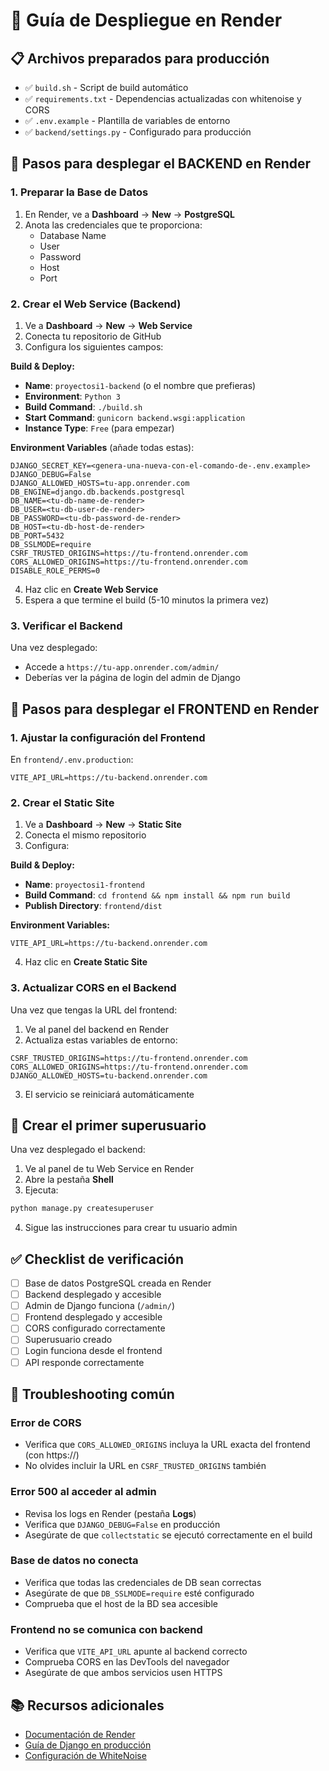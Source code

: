 # 🚀 Guía de Despliegue en Render

## 📋 Archivos preparados para producción

- ✅ `build.sh` - Script de build automático
- ✅ `requirements.txt` - Dependencias actualizadas con whitenoise y CORS
- ✅ `.env.example` - Plantilla de variables de entorno
- ✅ `backend/settings.py` - Configurado para producción

## 🔧 Pasos para desplegar el BACKEND en Render

### 1. Preparar la Base de Datos

1. En Render, ve a **Dashboard** → **New** → **PostgreSQL**
2. Anota las credenciales que te proporciona:
   - Database Name
   - User
   - Password
   - Host
   - Port

### 2. Crear el Web Service (Backend)

1. Ve a **Dashboard** → **New** → **Web Service**
2. Conecta tu repositorio de GitHub
3. Configura los siguientes campos:

**Build & Deploy:**
- **Name**: `proyectosi1-backend` (o el nombre que prefieras)
- **Environment**: `Python 3`
- **Build Command**: `./build.sh`
- **Start Command**: `gunicorn backend.wsgi:application`
- **Instance Type**: `Free` (para empezar)

**Environment Variables** (añade todas estas):

```
DJANGO_SECRET_KEY=<genera-una-nueva-con-el-comando-de-.env.example>
DJANGO_DEBUG=False
DJANGO_ALLOWED_HOSTS=tu-app.onrender.com
DB_ENGINE=django.db.backends.postgresql
DB_NAME=<tu-db-name-de-render>
DB_USER=<tu-db-user-de-render>
DB_PASSWORD=<tu-db-password-de-render>
DB_HOST=<tu-db-host-de-render>
DB_PORT=5432
DB_SSLMODE=require
CSRF_TRUSTED_ORIGINS=https://tu-frontend.onrender.com
CORS_ALLOWED_ORIGINS=https://tu-frontend.onrender.com
DISABLE_ROLE_PERMS=0
```

4. Haz clic en **Create Web Service**
5. Espera a que termine el build (5-10 minutos la primera vez)

### 3. Verificar el Backend

Una vez desplegado:
- Accede a `https://tu-app.onrender.com/admin/`
- Deberías ver la página de login del admin de Django

## 🎨 Pasos para desplegar el FRONTEND en Render

### 1. Ajustar la configuración del Frontend

En `frontend/.env.production`:
```
VITE_API_URL=https://tu-backend.onrender.com
```

### 2. Crear el Static Site

1. Ve a **Dashboard** → **New** → **Static Site**
2. Conecta el mismo repositorio
3. Configura:

**Build & Deploy:**
- **Name**: `proyectosi1-frontend`
- **Build Command**: `cd frontend && npm install && npm run build`
- **Publish Directory**: `frontend/dist`

**Environment Variables:**
```
VITE_API_URL=https://tu-backend.onrender.com
```

4. Haz clic en **Create Static Site**

### 3. Actualizar CORS en el Backend

Una vez que tengas la URL del frontend:
1. Ve al panel del backend en Render
2. Actualiza estas variables de entorno:
```
CSRF_TRUSTED_ORIGINS=https://tu-frontend.onrender.com
CORS_ALLOWED_ORIGINS=https://tu-frontend.onrender.com
DJANGO_ALLOWED_HOSTS=tu-backend.onrender.com
```
3. El servicio se reiniciará automáticamente

## 🔐 Crear el primer superusuario

Una vez desplegado el backend:

1. Ve al panel de tu Web Service en Render
2. Abre la pestaña **Shell**
3. Ejecuta:
```bash
python manage.py createsuperuser
```
4. Sigue las instrucciones para crear tu usuario admin

## ✅ Checklist de verificación

- [ ] Base de datos PostgreSQL creada en Render
- [ ] Backend desplegado y accesible
- [ ] Admin de Django funciona (`/admin/`)
- [ ] Frontend desplegado y accesible
- [ ] CORS configurado correctamente
- [ ] Superusuario creado
- [ ] Login funciona desde el frontend
- [ ] API responde correctamente

## 🐛 Troubleshooting común

### Error de CORS
- Verifica que `CORS_ALLOWED_ORIGINS` incluya la URL exacta del frontend (con https://)
- No olvides incluir la URL en `CSRF_TRUSTED_ORIGINS` también

### Error 500 al acceder al admin
- Revisa los logs en Render (pestaña **Logs**)
- Verifica que `DJANGO_DEBUG=False` en producción
- Asegúrate de que `collectstatic` se ejecutó correctamente en el build

### Base de datos no conecta
- Verifica que todas las credenciales de DB sean correctas
- Asegúrate de que `DB_SSLMODE=require` esté configurado
- Comprueba que el host de la BD sea accesible

### Frontend no se comunica con backend
- Verifica que `VITE_API_URL` apunte al backend correcto
- Comprueba CORS en las DevTools del navegador
- Asegúrate de que ambos servicios usen HTTPS

## 📚 Recursos adicionales

- [Documentación de Render](https://render.com/docs)
- [Guía de Django en producción](https://docs.djangoproject.com/en/5.2/howto/deployment/)
- [Configuración de WhiteNoise](http://whitenoise.evans.io/)
